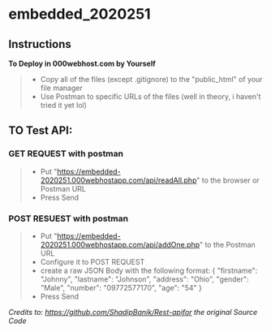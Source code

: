 # embedded_2020251

## Instructions
**To Deploy in 000webhost.com by Yourself**
> - Copy all of the files (except .gitignore) to the "public_html" of your file manager
> - Use Postman to specific URLs of the files (well in theory, i haven't tried it yet lol)

## TO Test API:
### GET REQUEST with postman 
> - Put "https://embedded-2020251.000webhostapp.com/api/readAll.php" to the browser or Postman URL
> - Press Send

### POST RESUEST with postman
> - Put "https://embedded-2020251.000webhostapp.com/api/addOne.php"
to the Postman URL 
> - Configure it to POST REQUEST
> - create a raw JSON Body with the following format:
{
    "firstname": "Johnny",
    "lastname": "Johnson",
    "address": "Ohio",
    "gender": "Male",
    "number": "09772577170",
    "age": "54"
}
> - Press Send


_Credits to: https://github.com/ShadipBanik/Rest-apifor the original Source Code_
